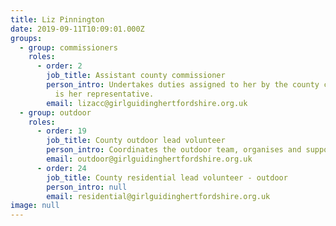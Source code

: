 ```yaml
---
title: Liz Pinnington
date: 2019-09-11T10:09:01.000Z
groups:
  - group: commissioners
    roles:
      - order: 2
        job_title: Assistant county commissioner
        person_intro: Undertakes duties assigned to her by the county commissioner and
          is her representative.
        email: lizacc@girlguidinghertfordshire.org.uk
  - group: outdoor
    roles:
      - order: 19
        job_title: County outdoor lead volunteer
        person_intro: Coordinates the outdoor team, organises and supports outdoor events and trainings, liaising with other advisers, and promoting an enthusiasm for the outdoors.
        email: outdoor@girlguidinghertfordshire.org.uk
      - order: 24
        job_title: County residential lead volunteer - outdoor
        person_intro: null
        email: residential@girlguidinghertfordshire.org.uk
image: null
---
```

